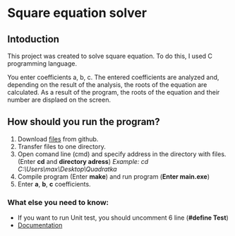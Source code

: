 # Square equation solver

## Intoduction
This project was created to solve square equation. To do this, I used C programming language. 

You enter coefficients a, b, c. The entered coefficients are analyzed and, depending on the result of the analysis, the roots of the equation are calculated. As a result of the program, the roots of the equation and their number are displaed on the screen.

## How should you run the program?
1. Download [files](https://github.com/Sazikov/Quadratka/blob/main/Square_equation_solver.zip) from github. 
2. Transfer files to one directory. 
3. Open comand line (cmd) and specify address in the directory with files. (Enter **cd** and **directory adress**) *Example: cd C:\Users\max\Desktop\Quadratka*
4. Compile program (Enter **make**) and run program (**Enter main.exe**)
5. Enter **a**, **b**, **c** coefficients.

### What else you need to know:
- If you want to run Unit test, you should uncomment 6 line (**#define Test**)
- [Documentation](https://github.com/Sazikov/Quadratka/blob/main/Documentation.zip)
